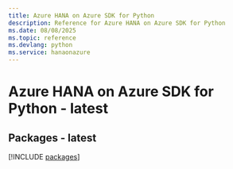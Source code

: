```yaml
---
title: Azure HANA on Azure SDK for Python
description: Reference for Azure HANA on Azure SDK for Python
ms.date: 08/08/2025
ms.topic: reference
ms.devlang: python
ms.service: hanaonazure
---
```

# Azure HANA on Azure SDK for Python - latest
## Packages - latest
[!INCLUDE [packages](hana-on-azure-index.md)]